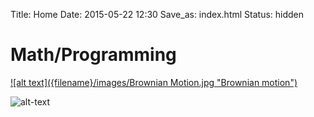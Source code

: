 Title: Home
Date: 2015-05-22 12:30
Save_as: index.html
Status: hidden

# Math/Programming
[![alt text]({filename}/images/Brownian Motion.jpg "Brownian motion")](brownian-motion.html)

![alt-text]({filename}/images/cover_fish.jpg)
